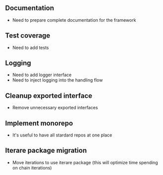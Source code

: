 ## Documentation
- Need to prepare complete documentation for the framework

## Test coverage
- Need to add tests

## Logging
- Need to add logger interface
- Need to inject logging into the handling flow

## Cleanup exported interface
- Remove unnecessary exported interfaces

## Implement monorepo
- It's useful to have all stardard repos at one place

## Iterare package migration
- Move iterations to use iterare package (this will optimize time spending on chain iterations)
